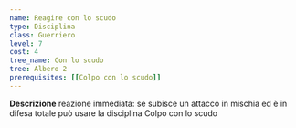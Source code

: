 ```yaml
---
name: Reagire con lo scudo
type: Disciplina
class: Guerriero
level: 7
cost: 4
tree_name: Con lo scudo
tree: Albero 2
prerequisites: [[Colpo con lo scudo]]
---
```


**Descrizione**
reazione immediata: se subisce un attacco in mischia ed è in difesa totale può
usare la disciplina Colpo con lo scudo